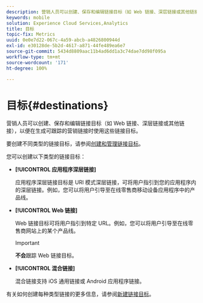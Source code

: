 ```yaml
---
description: 营销人员可以创建、保存和编辑链接目标（如 Web 链接、深层链接或其他链接），以便在生成可跟踪的营销链接时使用这些链接目标。
keywords: mobile
solution: Experience Cloud Services,Analytics
title: 目标
topic-fix: Metrics
uuid: 0e0e7d22-067c-4a59-abcb-a4826800944d
exl-id: e30128de-5b2d-4617-a871-44fe489ea6e7
source-git-commit: 5434d8809aac11b4ad6dd1a3c74dae7dd98f095a
workflow-type: tm+mt
source-wordcount: '171'
ht-degree: 100%

---
```


# 目标{#destinations}

营销人员可以创建、保存和编辑链接目标（如 Web 链接、深层链接或其他链接），以便在生成可跟踪的营销链接时使用这些链接目标。

要创建不同类型的链接目标，请参阅[创建和管理链接目标](/help/using/acquisition-main/c-manage-link-destinations/c-manage-link-destinations.md)。

您可以创建以下类型的链接目标：

* **[!UICONTROL 应用程序深层链接]**

   应用程序深层链接目标是 URI 模式深层链接，可将用户指引到您的应用程序内的深层链接。例如，您可以将用户引导至在线零售商移动设备应用程序中的产品线。

* **[!UICONTROL Web 链接]**

   Web 链接目标可将用户指引到特定 URL。例如，您可以将用户引导至在线零售商网站上的某个产品线。

   >[!IMPORTANT]
   >
   >**不会**&#x200B;跟踪 Web 链接目标。

* **[!UICONTROL 混合链接]**

   混合链接支持 iOS 通用链接或 Android 应用程序链接。

有关如何创建每种类型链接的更多信息，请参阅[新建链接目标](/help/using/acquisition-main/c-manage-link-destinations/t-create-new-app-deep-link-destination.md)。
